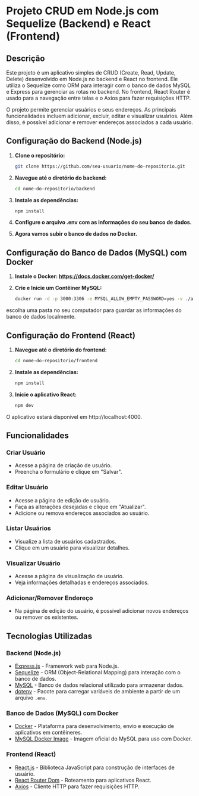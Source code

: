 # Projeto CRUD em Node.js com Sequelize (Backend) e React (Frontend)

## Descrição

Este projeto é um aplicativo simples de CRUD (Create, Read, Update, Delete) desenvolvido em Node.js no backend e React no frontend. Ele utiliza o Sequelize como ORM para interagir com o banco de dados MySQL e Express para gerenciar as rotas no backend. No frontend, React Router é usado para a navegação entre telas e o Axios para fazer requisições HTTP.

O projeto permite gerenciar usuários e seus endereços. As principais funcionalidades incluem adicionar, excluir, editar e visualizar usuários. Além disso, é possível adicionar e remover endereços associados a cada usuário.

## Configuração do Backend (Node.js)

1. **Clone o repositório:**

   ```bash
   git clone https://github.com/seu-usuario/nome-do-repositorio.git
2. **Navegue até o diretório do backend:**

    ```bash
    cd nome-do-repositorio/backend
3. **Instale as dependências:**

    ```bash
    npm install
4. **Configure o arquivo .env com as informações do seu banco de dados.**
5. **Agora vamos subir o banco de dados no Docker.**

## Configuração do Banco de Dados (MySQL) com Docker

1. **Instale o Docker: https://docs.docker.com/get-docker/**

2. **Crie e Inicie um Contêiner MySQL:**
    ```bash
    docker run -d -p 3000:3306 -e MYSQL_ALLOW_EMPTY_PASSWORD=yes -v ./algumapasta/dadosmysql:/var/lib/mysql mysql:5.7
escolha uma pasta no seu computador para guardar as informações do banco de dados localmente.

## Configuração do Frontend (React)
1. **Navegue até o diretório do frontend:**
   ```bash
   cd nome-do-repositorio/frontend
   
2. **Instale as dependências:**
    ```bash
    npm install
    
3. **Inicie o aplicativo React:**
    ```bash
    npm dev
O aplicativo estará disponível em http://localhost:4000.

## Funcionalidades

### Criar Usuário

- Acesse a página de criação de usuário.
- Preencha o formulário e clique em "Salvar".

### Editar Usuário

- Acesse a página de edição de usuário.
- Faça as alterações desejadas e clique em "Atualizar".
- Adicione ou remova endereços associados ao usuário.

### Listar Usuários

- Visualize a lista de usuários cadastrados.
- Clique em um usuário para visualizar detalhes.

### Visualizar Usuário

- Acesse a página de visualização de usuário.
- Veja informações detalhadas e endereços associados.

### Adicionar/Remover Endereço

- Na página de edição do usuário, é possível adicionar novos endereços ou remover os existentes.

## Tecnologias Utilizadas

### Backend (Node.js)

- [Express.js](https://expressjs.com/) - Framework web para Node.js.
- [Sequelize](https://sequelize.org/) - ORM (Object-Relational Mapping) para interação com o banco de dados.
- [MySQL](https://www.mysql.com/) - Banco de dados relacional utilizado para armazenar dados.
- [dotenv](https://www.npmjs.com/package/dotenv) - Pacote para carregar variáveis de ambiente a partir de um arquivo `.env`.

### Banco de Dados (MySQL) com Docker

- [Docker](https://www.docker.com/) - Plataforma para desenvolvimento, envio e execução de aplicativos em contêineres.
- [MySQL Docker Image](https://hub.docker.com/_/mysql) - Imagem oficial do MySQL para uso com Docker.

### Frontend (React)

- [React.js](https://reactjs.org/) - Biblioteca JavaScript para construção de interfaces de usuário.
- [React Router Dom](https://reactrouter.com/web/guides/quick-start) - Roteamento para aplicativos React.
- [Axios](https://axios-http.com/) - Cliente HTTP para fazer requisições HTTP.


